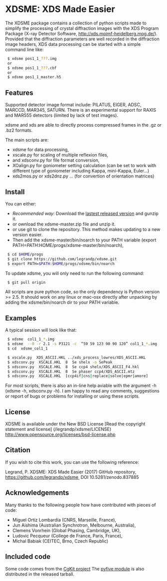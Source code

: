 # XDSME: XDS Made Easier

The XDSME package contains a collection of python scripts made to simplify the processing of crystal diffraction images with the XDS Program Package (X-ray Detector Software, http://xds.mpimf-heidelberg.mpg.de/). Provided that the diffraction parameters are well recorded in the diffraction image headers, XDS data processing can be started with a simple command line like:

```bash
 $ xdsme pos1_1_???.img
 or
 $ xdsme pos1_1_???.cbf
 or 
 $ xdsme pos1_1_master.h5
 ```

## Features

Supported detector image format include: PILATUS, EIGER, ADSC, MARCCD, MAR345, SATURN. There is an experimental support for RAXIS and MAR555 detectors (limited by lack of test images).

xdsme and xds are able to directly process compressed frames in the .gz or .bz2 formats. 

The main scripts are:
 - xdsme for data processing,
 - xscale.py for scaling of multiple reflexion files,
 - and xdsconv.py for file format conversion,
 - XOalign.py for goniometer setting calculation (can be set to work with different type of goniometer including Kappa, mini-Kappa, Euler...)
 - xds2mos.py or xds2dnz.py ... (for convertion of orientation matrices)

## Install

You can either:
 - *Recommended way:* Download the [lastest released version](https://github.com/legrandp/xdsme/releases/latest) and gunzip it. 
 - or ownload the xdsme-master.zip file and unzip it.
 - or use git to clone the repository. This method makes updating to a new version easier.
 - Then add the xdsme-master/bin/noarch to your PATH variable (export PATH=$PATH:$HOME/progs/xdsme-master/bin/noarch),
```bash
 $ cd $HOME/progs 
 $ git clone https://github.com/legrandp/xdsme.git
 $ export PATH=$PATH:$HOME/progs/xdsme/bin/noarch
```

To update xdsme, you will only need to run the following command:
```bash
 $ git pull origin
```

All scripts are pure python code, so the only dependency is Python version >= 2.5. It should work on any linux or mac-osx directly after unpacking by adding the xdsme/bin/noarch dir to your PATH variable.

## Examples

A typical session will look like that:
```bash
 $ xdsme  col1_1_*.img
 $ xdsme  --O -r 2.1 -s P3121 -c  “59 59 123 90 90 120” col1_1_*.img
 $ cd  xdsme_col1_1

 $ xscale.py  XDS_ASCII.HKL ../xds_process_lowres/XDS_ASCII.HKL
 $ xdsconv.py  XSCALE.HKL  8  Se shelx -o SePeak
 $ xdsconv.py  XSCALE.HKL  8  Se ccp4 shelx/XDS_ASCII_F4.hkl
 $ xdsconv.py  XSCALE.HKL  8  Se phaser ccp4/XDS_ASCII.mtz
 $ xdsconv.py  XSCALE.HKL  [ccp4if|cns|replace|solve|epmr|amore]
```
For most scripts, there is also an in-line help aviable with the argument -h (xdsme -h, xdsconv.py -h). I am happy to read any comments, suggestions or report of bugs or problems for installing or using these scripts.

## License

XDSME is available under the New BSD License [Read the copyright statement and license] (/legrandp/xdsme/LICENSE)
          http://www.opensource.org/licenses/bsd-license.php

## Citation

If you wish to cite this work, you can use the following reference:

Legrand, P. XDSME: XDS Made Easier (2017) GitHub repository, https://github.com/legrandp/xdsme 
DOI 10.5281/zenodo.837885

## Acknowledgements

Many thanks to the following people how have contributed with pieces of code:
 - Miguel Ortiz Lombardía (CNRS, Marseille, France),
 - Jun Aishima (Australian Synchrotron, Melbourne, Australia), 
 - Clemens Vonrhein (Global Phasing, Cambridge, UK),
 - Ludovic Pecqueur (College de France, Paris, France),
 - Michal Babiak (CEITEC, Brno, Czech Republic)

## Included code

Some code comes from the [CgKit project](http://cgkit.sourceforge.net)
The [pyfive module](https://github.com/jjhelmus/pyfive) is also distributed in the released tarball.
